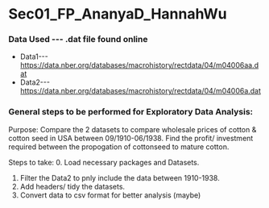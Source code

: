 # Sec01_FP_AnanyaD_HannahWu

### Data Used --- .dat file found online
- Data1--- https://data.nber.org/databases/macrohistory/rectdata/04/m04006aa.dat
- Data2--- https://data.nber.org/databases/macrohistory/rectdata/04/m04006a.dat

### General steps to be performed for Exploratory Data Analysis:
Purpose: Compare the 2 datasets to compare wholesale prices of cotton & cotton seed in USA between 09/1910-06/1938. Find the profit/ investment required between the propogation of cottonseed to mature cotton.

Steps to take:
0. Load necessary packages and Datasets.
1. Filter the Data2 to pnly include the data between 1910-1938.
2. Add headers/ tidy the datasets.
3. Convert data to csv format for better analysis (maybe)
